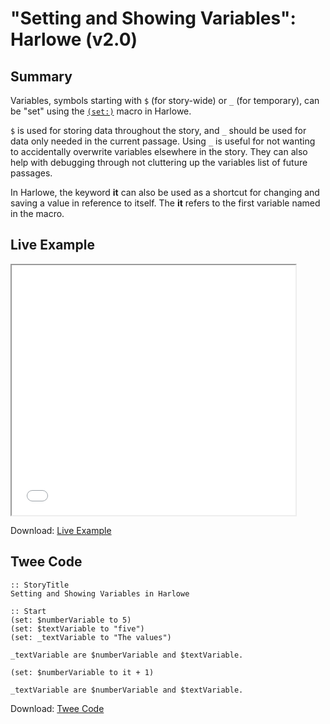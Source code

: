 # "Setting and Showing Variables": Harlowe (v2.0)

## Summary

Variables, symbols starting with `$` (for story-wide) or `_` (for temporary), can be "set" using the [`(set:)`](https://twine2.neocities.org/#macro_set) macro in Harlowe.

`$` is used for storing data throughout the story, and `_` should be used for data only needed in the current passage. Using `_` is useful for not wanting to accidentally overwrite variables elsewhere in the story. They can also help with debugging through not cluttering up the variables list of future passages.

In Harlowe, the keyword **it** can also be used as a shortcut for changing and saving a value in reference to itself. The **it** refers to the first variable named in the macro.

## Live Example

<section>
<iframe src="harlowe_settingandshowing_example.html" height=400 width=90%></iframe>

Download: <a href="harlowe_settingandshowing_example.html" target="_blank">Live Example</a>
</section>

## Twee Code

```twee
:: StoryTitle
Setting and Showing Variables in Harlowe

:: Start
(set: $numberVariable to 5)
(set: $textVariable to "five")
(set: _textVariable to "The values")

_textVariable are $numberVariable and $textVariable.

(set: $numberVariable to it + 1)

_textVariable are $numberVariable and $textVariable.
```

Download: <a href="harlowe_settingandshowing_twee.txt" target="_blank">Twee Code</a>

